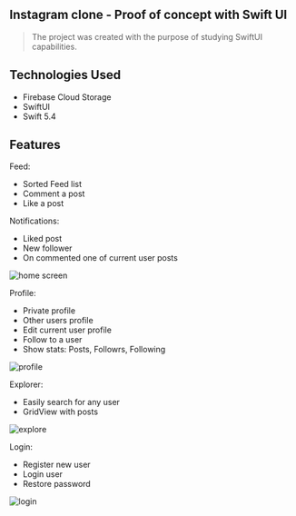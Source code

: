 ## Instagram clone - Proof of concept with Swift UI

> The project was created with the purpose of studying SwiftUI capabilities.

## Technologies Used
* Firebase Cloud Storage
* SwiftUI
* Swift 5.4

## Features
Feed:
* Sorted Feed list
* Comment a post
* Like a post

Notifications:
* Liked post
* New follower
* On commented one of current user posts

![home screen](https://user-images.githubusercontent.com/7153849/119579449-4983bd00-bdb6-11eb-8f19-e06269fe6516.png)

Profile:
* Private profile
* Other users profile
* Edit current user profile
* Follow to a user
* Show stats: Posts, Followrs, Following

![profile](https://user-images.githubusercontent.com/7153849/119579455-4d174400-bdb6-11eb-966f-f5d6e6471964.png)

Explorer:
* Easily search for any user
* GridView with posts

![explore](https://user-images.githubusercontent.com/7153849/119579451-4be61700-bdb6-11eb-9437-ce3850c8be48.png)

Login:
* Register new user
* Login user
* Restore password

![login](https://user-images.githubusercontent.com/7153849/119579457-4dafda80-bdb6-11eb-9549-ab4d29dcd263.png)
